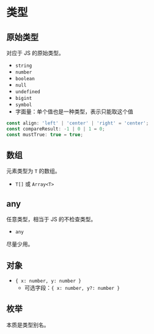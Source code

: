 # 类型

## 原始类型

对应于 JS 的原始类型。

- `string`
- `number`
- `boolean`
- `null`
- `undefined`
- `bigint`
- `symbol`
- 字面量：单个值也是一种类型，表示只能取这个值

```ts
const align: 'left' | 'center' | 'right' = 'center';
const compareResult: -1 | 0 | 1 = 0;
const mustTrue: true = true;
```

## 数组

元素类型为 `T` 的数组。

- `T[]` 或 `Array<T>`

## any

任意类型，相当于 JS 的不检查类型。

- `any`

尽量少用。

## 对象

- `{ x: number, y: number }`
  - 可选字段：`{ x: number, y?: number }`

## 枚举

本质是类型别名。
